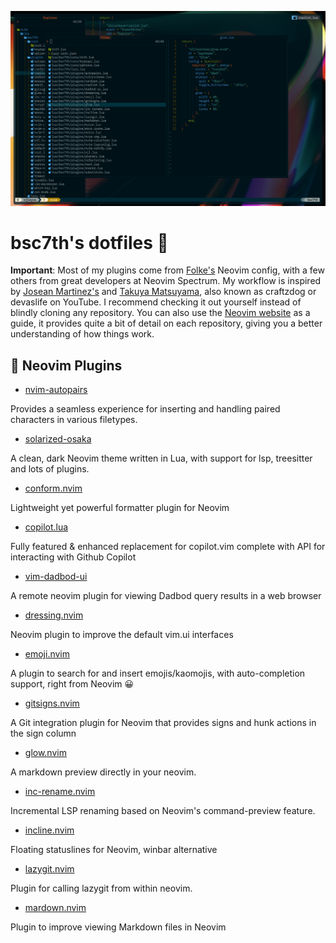 ![bsc7th-neovim](assets/bsc7th-neovim.jpg)

# bsc7th's dotfiles 🚀

**Important**: Most of my plugins come from [Folke's](https://github.com/folke) Neovim config, with a few others from great developers at Neovim Spectrum. My workflow is inspired by [Josean Martinez's](https://github.com/josean-dev?tab=repositories) and [Takuya Matsuyama](https://github.com/craftzdog), also known as craftzdog or devaslife on YouTube. I recommend checking it out yourself instead of blindly cloning any repository. You can also use the [Neovim website](https://neovim.io/) as a guide, it provides quite a bit of detail on each repository, giving you a better understanding of how things work.

## 🔗 Neovim Plugins

- [nvim-autopairs](https://dotfyle.com/plugins/windwp/nvim-autopairs)

Provides a seamless experience for inserting and handling paired characters in various filetypes.

- [solarized-osaka](https://dotfyle.com/plugins/craftzdog/solarized-osaka.nvim)

A clean, dark Neovim theme written in Lua, with support for lsp, treesitter and lots of plugins.

- [conform.nvim](https://dotfyle.com/plugins/stevearc/conform.nvim)

Lightweight yet powerful formatter plugin for Neovim

- [copilot.lua](https://dotfyle.com/plugins/zbirenbaum/copilot.lua)

Fully featured & enhanced replacement for copilot.vim complete with API for interacting with Github Copilot

- [vim-dadbod-ui](https://github.com/bsc7th/dotfiles/blob/main/nvim/lua/bsc7th/plugins/dadbod-ui.lua)

A remote neovim plugin for viewing Dadbod query results in a web browser

- [dressing.nvim](https://dotfyle.com/plugins/stevearc/dressing.nvim)

Neovim plugin to improve the default vim.ui interfaces

- [emoji.nvim](https://dotfyle.com/plugins/allaman/emoji.nvim)

A plugin to search for and insert emojis/kaomojis, with auto-completion support, right from Neovim 😀

- [gitsigns.nvim](https://dotfyle.com/plugins/lewis6991/gitsigns.nvim)

A Git integration plugin for Neovim that provides signs and hunk actions in the sign column

- [glow.nvim](https://dotfyle.com/plugins/ellisonleao/glow.nvim)

A markdown preview directly in your neovim.

- [inc-rename.nvim](https://dotfyle.com/plugins/smjonas/inc-rename.nvim)

Incremental LSP renaming based on Neovim's command-preview feature.

- [incline.nvim](https://dotfyle.com/plugins/b0o/incline.nvim)

Floating statuslines for Neovim, winbar alternative

- [lazygit.nvim](https://dotfyle.com/plugins/kdheepak/lazygit.nvim)

Plugin for calling lazygit from within neovim.

- [mardown.nvim](https://dotfyle.com/plugins/MeanderingProgrammer/markdown.nvim)

Plugin to improve viewing Markdown files in Neovim
